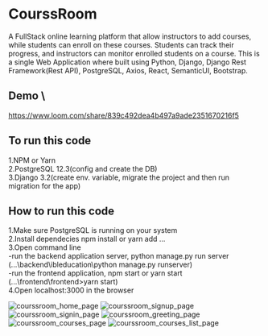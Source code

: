 # CourssRoom
A FullStack online learning platform that allow instructors to add courses, while students can enroll on these courses.
Students can track their progress, and instructors can monitor enrolled students on a course.
This is a single Web Application where built using Python, Django, Django Rest Framework(Rest API), PostgreSQL, Axios, React, SemanticUI, Bootstrap.
## Demo \
https://www.loom.com/share/839c492dea4b497a9ade2351670216f5

## To run this code <br/>
1.NPM or Yarn <br/>
2.PostgreSQL 12.3(config and create the DB) <br/>
3.Django 3.2(create env. variable, migrate the project and then run migration for the app) <br/>

## How to run this code <br/>
1.Make sure PostgreSQL is running on your system <br/>
2.Install dependecies npm install or yarn add ... <br/>
3.Open command line <br/>
-run the backend application server, python manage.py run server (...\backend\ibleducation\python manage.py runserver) <br/>
-run the frontend application, npm start or yarn start (...\frontend\frontend>yarn start) <br/>
4.Open localhost:3000 in the browser <br/>

![courssroom_home_page](https://user-images.githubusercontent.com/43505777/119233050-cd0a8900-baec-11eb-8f15-cab11add9921.PNG)
![courssroom_signup_page](https://user-images.githubusercontent.com/43505777/119233052-cd0a8900-baec-11eb-963b-11340da3d8ae.PNG)
![courssroom_signin_page](https://user-images.githubusercontent.com/43505777/119233051-cd0a8900-baec-11eb-8c74-7f397d8be318.PNG)
![courssroom_greeting_page](https://user-images.githubusercontent.com/43505777/119233049-cc71f280-baec-11eb-9767-9dc56a58d7e5.PNG)
![courssroom_courses_page](https://user-images.githubusercontent.com/43505777/119233048-cc71f280-baec-11eb-812f-5ded12d2edd7.PNG)
![courssroom_courses_list_page](https://user-images.githubusercontent.com/43505777/119233046-cbd95c00-baec-11eb-88b9-85a071ab7a2f.PNG)
